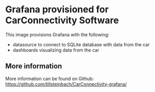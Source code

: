 # Grafana provisioned for CarConnectivity Software
This image provisions Grafana with the following:
- datasource to connect to SQLite database with data from the car
- dashboards visualizing data from the car

## More information
More information can be found on Github: https://github.com/tillsteinbach/CarConnectivity-grafana/
